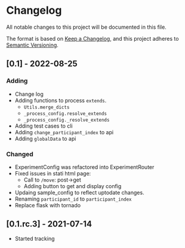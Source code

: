 # Changelog
All notable changes to this project will be documented in this file.

The format is based on [Keep a Changelog](https://keepachangelog.com/en/1.0.0/),
and this project adheres to [Semantic Versioning](https://semver.org/spec/v2.0.0.html).

## [0.1] - 2022-08-25
### Adding
- Change log
- Adding functions to process `extends`.
  - `Utils.merge_dicts`
  - `_process_config.resolve_extends`
  - `_process_config._resolve_extends`
- Adding test cases to cli
- Adding `change_participant_index` to api
- Adding `globalData` to api

### Changed
- ExperimentConfig was refactored into ExperimentRouter
- Fixed issues in stati html page:
  - Call to `/move`: post->get
  - Adding button to get and display config
- Updaing sample_config to reflect uptodate changes.
- Renaming `participant_id` to `participant_index`
- Replace flask with tornado

## [0.1.rc.3] - 2021-07-14
- Started tracking

